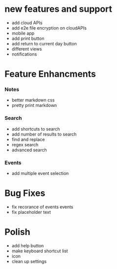 new features and support
========================
- add cloud APIs
- add e2e file encryption on cloudAPIs
- mobile app
- add print button
- add return to current day button
- different views
- notifications

Feature Enhancments
===================

### Notes 
- better markdown css
- pretty print markdown

### Search
- add shortcuts to search
- add number of results to search
- find and replace
- regex search
- advanced search

### Events
- add multiple event selection


Bug Fixes
=========
- fix recorance of events events
- fix placeholder text


Polish
======
- add help button
- make keyboard shortcut list
- icon
- clean up settings